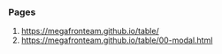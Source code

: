 ### Pages
1. <https://megafronteam.github.io/table/>
2. <https://megafronteam.github.io/table/00-modal.html>